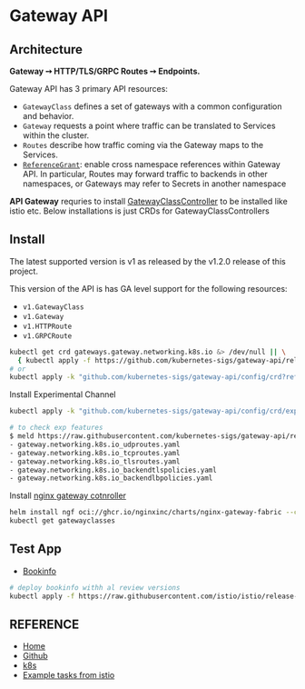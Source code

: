 # Gateway API

## Architecture

**Gateway ➙ HTTP/TLS/GRPC Routes ➙ Endpoints.**

Gateway API has 3 primary API resources:

- `GatewayClass` defines a set of gateways with a common configuration and behavior.
- `Gateway` requests a point where traffic can be translated to Services within the cluster.
- `Routes` describe how traffic coming via the Gateway maps to the Services.
- [`ReferenceGrant`](https://gateway-api.sigs.k8s.io/api-types/referencegrant/): enable cross namespace references within Gateway API. In particular, Routes may forward traffic to backends in other namespaces, or Gateways may refer to Secrets in another namespace

**API Gateway** requries to install [GatewayClassController](https://gateway-api.sigs.k8s.io/implementations/) to be installed like istio etc. Below installations is just CRDs for GatewayClassControllers

## Install

The latest supported version is v1 as released by the v1.2.0 release of this project.

This version of the API is has GA level support for the following resources:

- `v1.GatewayClass`
- `v1.Gateway`
- `v1.HTTPRoute`
- `v1.GRPCRoute`

```bash
kubectl get crd gateways.gateway.networking.k8s.io &> /dev/null || \
  { kubectl apply -f https://github.com/kubernetes-sigs/gateway-api/releases/download/v1.2.0/standard-install.yaml; }
# or
kubectl apply -k "github.com/kubernetes-sigs/gateway-api/config/crd?ref=v1.2.0"
```

Install Experimental Channel

```bash
kubectl apply -k "github.com/kubernetes-sigs/gateway-api/config/crd/experimental?ref=v1.2.0"

# to check exp features
$ meld https://raw.githubusercontent.com/kubernetes-sigs/gateway-api/refs/heads/main/config/crd/kustomization.yaml https://raw.githubusercontent.com/kubernetes-sigs/gateway-api/refs/heads/main/config/crd/experimental/kustomization.yaml
- gateway.networking.k8s.io_udproutes.yaml
- gateway.networking.k8s.io_tcproutes.yaml
- gateway.networking.k8s.io_tlsroutes.yaml
- gateway.networking.k8s.io_backendtlspolicies.yaml
- gateway.networking.k8s.io_backendlbpolicies.yaml
```

Install [nginx gateway cotnroller](https://gateway-api.sigs.k8s.io/implementations/#nginx-gateway-fabric)

```bash
helm install ngf oci://ghcr.io/nginxinc/charts/nginx-gateway-fabric --create-namespace -n nginx-gateway
kubectl get gatewayclasses
```

## Test App

- [Bookinfo](https://istio.io/latest/docs/examples/bookinfo/)

```bash
# deploy bookinfo withh al review versions
kubectl apply -f https://raw.githubusercontent.com/istio/istio/release-1.24/samples/bookinfo/platform/kube/bookinfo.yaml
```

## REFERENCE

- [Home](https://gateway-api.sigs.k8s.io/)
- [Github](https://github.com/kubernetes-sigs/gateway-api)
- [k8s](https://kubernetes.io/docs/concepts/services-networking/gateway/)
- [Example tasks from istio](https://istio.io/latest/docs/tasks/traffic-management/)

